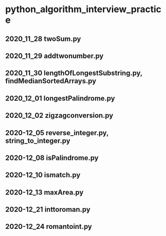 # python_algorithm_interview_practice

## 2020_11_28 twoSum.py
## 2020_11_29 addtwonumber.py
## 2020_11_30 lengthOfLongestSubstring.py, findMedianSortedArrays.py
## 2020_12_01 longestPalindrome.py
## 2020_12_02 zigzagconversion.py
## 2020-12_05 reverse_integer.py, string_to_integer.py
## 2020-12_08 isPalindrome.py
## 2020-12_10 ismatch.py
## 2020-12_13 maxArea.py
## 2020-12_21 inttoroman.py
## 2020-12_24 romantoint.py
